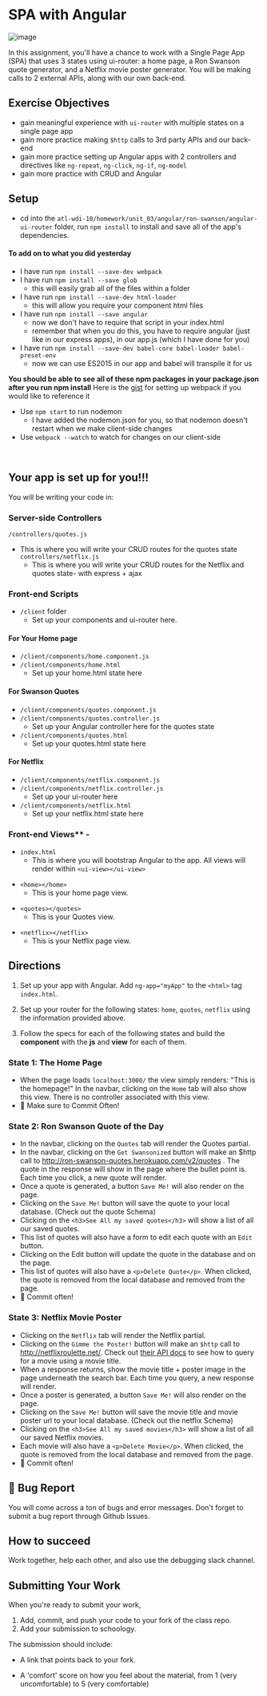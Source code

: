 # SPA with Angular

![image](https://media.giphy.com/media/jKcZoEyfReNYQ/giphy.gif)

In this assignment, you'll have a chance to work with a Single Page App (SPA) that uses 3 states using ui-router: a home page, a Ron Swanson quote generator, and a Netflix movie poster generator. You will be making calls to 2 external APIs, along with our own back-end.



## Exercise Objectives
- gain meaningful experience with `ui-router` with multiple states on a single page app
- gain more practice making `$http` calls to 3rd party APIs and our back-end
- gain more practice setting up Angular apps with 2 controllers and directives like `ng-repeat`, `ng-click`, `ng-if`, `ng-model`
- gain more practice with CRUD and Angular

## Setup

- cd into the `atl-wdi-10/homework/unit_03/angular/ron-swanson/angular-ui-router` folder,  run `npm install` to install and save all of the app's dependencies.

#### To add on to what you did yesterday
- I have run `npm install --save-dev webpack`
- I have run `npm install --save glob`
    - this will easily grab all of the files within a folder
- I have run `npm install --save-dev html-loader`
    - this will allow you require your component html files
- I have run `npm install --save angular`
    - now we don't have to require that script in your index.html
    - remember that when you do this, you have to require angular (just like in our express apps), in our app.js (which I have done for you)
- I have run `npm install --save-dev babel-core babel-loader babel-preset-env`
    - now we can use ES2015 in our app and babel will transpile it for us

**You should be able to see all of these npm packages in your package.json after you run npm install**
Here is the [gist](https://gist.github.com/dphurley/f94813ab20e7baf8b325867a6f1179f1) for setting up webpack if you would like to reference it

- Use `npm start` to run nodemon
    - I have added the nodemon.json for you, so that nodemon doesn't restart when we make client-side changes
- Use `webpack --watch` to watch for changes on our client-side

<br />

## Your app is set up for you!!!

You will be writing your code in:

### Server-side Controllers

`/controllers/quotes.js`  
- This is where you will write your CRUD routes for the quotes state 
`controllers/netflix.js`  
    - This is where you will write your CRUD routes for the Netflix and quotes state- with express + ajax

### Front-end Scripts 
- `/client` folder
    - Set up your components and ui-router here. 

#### For Your Home page
- `/client/components/home.component.js` 
- `/client/components/home.html`
    - Set up your home.html state here

#### For Swanson Quotes
- `/client/components/quotes.component.js` 
- `/client/components/quotes.controller.js`
    - Set up your Angular controller here for the quotes state 
- `/client/components/quotes.html`
    - Set up your quotes.html state here

#### For Netflix
- `/client/components/netflix.component.js` 
- `/client/components/netflix.controller.js` 
    - Set up your ui-router here 
- `/client/components/netflix.html` 
    - Set up your netflix.html state here

### Front-end Views** - 
- `index.html`
    - This is where you will bootstrap Angular to the app. All views will render within `<ui-view></ui-view>`

<!-- `partials/home.html` -->
- `<home></home>`
    - This is your home page view.

<!-- `partials/quotes.html` -->
- `<quotes></quotes>`
    - This is your Quotes view.

<!-- `partials/netflix.html` -->
- `<netflix></netflix>`
    - This is your Netflix page view.

## Directions

1. Set up your app with Angular. Add `ng-app="myApp"` to the `<html>` tag `index.html`.

2. Set up your router for the following states: `home`, `quotes`, `netflix` using the information provided above.

3. Follow the specs for each of the following states and build the **component** with the **js** and **view** for each of them.

### State 1: The Home Page

- When the page loads `localhost:3000/` the view simply renders: "This is the homepage!" In the navbar, clicking on the `Home` tab will also show this view. There is no controller associated with this view.
- :dart: Make sure to Commit Often!

### State 2: Ron Swanson Quote of the Day

- In the navbar, clicking on the `Quotes` tab will render the Quotes partial.
- In the navbar, clicking on the `Get Swansonized` button will make an $http call to http://ron-swanson-quotes.herokuapp.com/v2/quotes . The quote in the response will show in the page where the bullet point is. Each time you click, a new quote will render.
- Once a quote is generated, a button `Save Me!` will also render on the page.
- Clicking on the `Save Me!` button will save the quote to your local database. (Check out the quote Schema)
- Clicking on the `<h3>See All my saved quotes</h3>` will show a list of all our saved quotes.
- This list of quotes will also have a form to edit each quote with an `Edit` button.
- Clicking on the Edit button will update the quote in the database and on the page.
- This list of quotes will also have a `<p>Delete Quote</p>`. When clicked, the quote is removed from the local database and removed from the page.
- :dart: Commit often!

### State 3: Netflix Movie Poster

- Clicking on the `Netflix` tab will render the Netflix partial.
- Clicking on the `Gimme the Poster!` button will make an `$http` call to http://netflixroulette.net/. Check out [their API docs](http://netflixroulette.net/api/) to see how to query for a movie using a movie title.
- When a response returns, show the movie title + poster image in the page underneath the search bar. Each time you query, a new response will render.
- Once a poster is generated, a button `Save Me!` will also render on the page.
- Clicking on the `Save Me!` button will save the movie title and movie poster url to your local database. (Check out the netflix Schema)
- Clicking on the `<h3>See All my saved movies</h3>` will show a list of all our saved Netflix movies.
- Each movie will also have a `<p>Delete Movie</p>`. When clicked, the quote is removed from the local database and removed from the page.
- :dart: Commit often!

<!-- ### Reach Goals

- Add a 4th state with a 3rd party API of your choice! -->

## :bug: Bug Report

You will come across a ton of bugs and error messages. Don't forget to submit a bug report through Github Issues.  

## How to succeed

Work together, help each other, and also use the debugging slack channel.  

## Submitting Your Work

  When you're ready to submit your work,

  1.  Add, commit, and push your code to your fork of the class repo.
  2.  Add your submission to schoology.

  The submission should include:

  -   A link that points back to your fork.

  -   A 'comfort' score on how you feel about the material, from 1 (very
      uncomfortable) to 5 (very comfortable)
